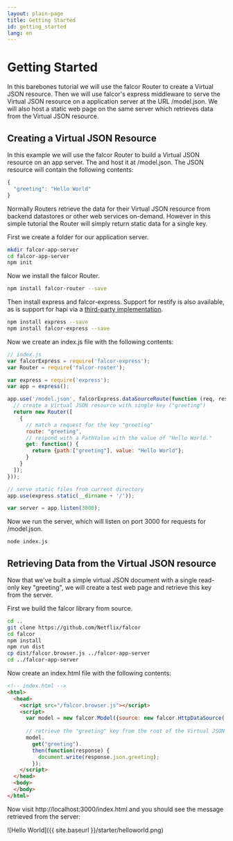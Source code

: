 ```yaml
---
layout: plain-page
title: Getting Started
id: getting_started
lang: en
---
```


# Getting Started

In this barebones tutorial we will use the falcor Router to create a Virtual JSON resource. Then we will use falcor's express middleware to serve the Virtual JSON resource on a application server at the URL /model.json. We will also host a static web page on the same server which retrieves data from the Virtual JSON resource.

## Creating a Virtual JSON Resource

In this example we will use the falcor Router to build a Virtual JSON resource on an app server. The and host it at /model.json. The JSON resource will contain the following contents:

~~~js
{
  "greeting": "Hello World"
}
~~~

Normally Routers retrieve the data for their Virtual JSON resource from backend datastores or other web services on-demand. However in this simple tutorial the Router will simply return static data for a single key.

First we create a folder for our application server.

~~~bash
mkdir falcor-app-server
cd falcor-app-server
npm init
~~~

Now we install the falcor Router.

~~~bash
npm install falcor-router --save
~~~

Then install express and falcor-express.  Support for restify is also available, as is support for hapi via a [third-party implementation](https://github.com/dzannotti/falcor-hapi).

~~~bash
npm install express --save
npm install falcor-express --save
~~~

Now we create an index.js file with the following contents:

~~~js
// index.js
var falcorExpress = require('falcor-express');
var Router = require('falcor-router');

var express = require('express');
var app = express();

app.use('/model.json', falcorExpress.dataSourceRoute(function (req, res) {
  // create a Virtual JSON resource with single key ("greeting")
  return new Router([
    {
      // match a request for the key "greeting"    
      route: "greeting",
      // respond with a PathValue with the value of "Hello World."
      get: function() {
        return {path:["greeting"], value: "Hello World"};
      }
    }
  ]);
}));

// serve static files from current directory
app.use(express.static(__dirname + '/'));

var server = app.listen(3000);

~~~

Now we run the server, which will listen on port 3000 for requests for /model.json.

~~~sh
node index.js
~~~

## Retrieving Data from the Virtual JSON resource

Now that we've built a simple virtual JSON document with a single read-only key "greeting", we will create a test web page and retrieve this key from the server.

First we build the falcor library from source.

~~~sh
cd ..
git clone https://github.com/Netflix/falcor
cd falcor
npm install
npm run dist
cp dist/falcor.browser.js ../falcor-app-server
cd ../falcor-app-server
~~~

Now create an index.html file with the following contents:

~~~html
<!-- index.html -->
<html>
  <head>
    <script src="/falcor.browser.js"></script>
    <script>
      var model = new falcor.Model({source: new falcor.HttpDataSource('/model.json') });
      
      // retrieve the "greeting" key from the root of the Virtual JSON resource
      model.
        get("greeting").
        then(function(response) {
          document.write(response.json.greeting);
        });
    </script>
  </head>
  <body>
  </body>
</html>
~~~

Now visit http://localhost:3000/index.html and you should see the message retrieved from the server:

![Hello World]({{ site.baseurl }}/starter/helloworld.png)

